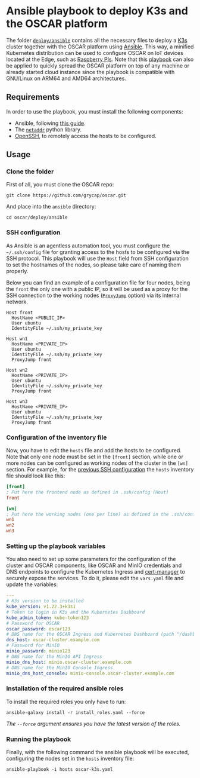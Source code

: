 # Ansible playbook to deploy K3s and the OSCAR platform

The folder [`deploy/ansible`](https://github.com/grycap/oscar/tree/master/deploy/ansible) contains all the necessary files to deploy a [K3s](https://k3s.io/) cluster together with the OSCAR platform using [Ansible](https://www.ansible.com/). This way, a minified Kubernetes distribution can be used to configure OSCAR on IoT devices located at the Edge, such as [Raspberry PIs](https://www.raspberrypi.org/). Note that this [playbook](https://docs.ansible.com/ansible/latest/user_guide/playbooks_intro.html) can also be applied to quickly spread the OSCAR platform on top of any machine or already started cloud instance since the playbook is compatible with GNU/Linux on ARM64 and AMD64 architectures.

## Requirements

In order to use the playbook, you must install the following components:

- Ansible, following [this guide](https://docs.ansible.com/ansible/latest/installation_guide/intro_installation.html).
- The [`netaddr`](https://netaddr.readthedocs.io/en/latest/installation.html) python library.
- [OpenSSH](https://www.openssh.com/), to remotely access the hosts to be configured.

## Usage

### Clone the folder

First of all, you must clone the OSCAR repo:

```
git clone https://github.com/grycap/oscar.git
```

And place into the `ansible` directory:

```
cd oscar/deploy/ansible
```

### SSH configuration

As Ansible is an agentless automation tool, you must configure the `~/.ssh/config` file for granting access to the hosts to be configured via the SSH protocol. This playbook will use the `Host` field from SSH configuration to set the hostnames of the nodes, so please take care of naming them properly.

Below you can find an example of a configuration file for four nodes, being the `front` the only one with a public IP, so it will be used as a proxy for the SSH connection to the working nodes ([`ProxyJump`](https://www.redhat.com/sysadmin/ssh-proxy-bastion-proxyjump) option) via its internal network.

```ssh-config
Host front
  HostName <PUBLIC_IP>
  User ubuntu
  IdentityFile ~/.ssh/my_private_key

Host wn1
  HostName <PRIVATE_IP>
  User ubuntu
  IdentityFile ~/.ssh/my_private_key
  ProxyJump front

Host wn2
  HostName <PRIVATE_IP>
  User ubuntu
  IdentityFile ~/.ssh/my_private_key
  ProxyJump front

Host wn3
  HostName <PRIVATE_IP>
  User ubuntu
  IdentityFile ~/.ssh/my_private_key
  ProxyJump front
```

### Configuration of the inventory file

Now, you have to edit the `hosts` file and add the hosts to be configured. Note that only one node must be set in the `[front]` section, while one or more nodes can be configured as working nodes of the cluster in the `[wn]` section. For example, for the [previous SSH configuration](#ssh-configuration) the `hosts` inventory file should look like this:

```ini
[front]
; Put here the frontend node as defined in .ssh/config (Host)
front

[wn]
; Put here the working nodes (one per line) as defined in the .ssh/config (Host)
wn1
wn2
wn3
```

### Setting up the playbook variables

You also need to set up some parameters for the configuration of the cluster and OSCAR components, like OSCAR and MinIO credentials and DNS endpoints to configure the Kubernetes Ingress and [cert-manager](https://cert-manager.io/) to securely expose the services. To do it, please edit the `vars.yaml` file and update the variables:

```yaml
---
# K3s version to be installed
kube_version: v1.22.3+k3s1
# Token to login in K3s and the Kubernetes Dashboard
kube_admin_token: kube-token123
# Password for OSCAR
oscar_password: oscar123
# DNS name for the OSCAR Ingress and Kubernetes Dashboard (path "/dashboard/")
dns_host: oscar-cluster.example.com
# Password for MinIO
minio_password: minio123
# DNS name for the MinIO API Ingress
minio_dns_host: minio.oscar-cluster.example.com
# DNS name for the MinIO Console Ingress
minio_dns_host_console: minio-console.oscar-cluster.example.com
```

### Installation of the required ansible roles

To install the required roles you only have to run:

```
ansible-galaxy install -r install_roles.yaml --force
```

*The `--force` argument ensures you have the latest version of the roles.*

### Running the playbook

Finally, with the following command the ansible playbook will be executed, configuring the nodes set in the `hosts` inventory file:

```
ansible-playbook -i hosts oscar-k3s.yaml
```